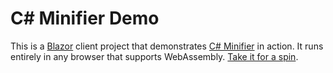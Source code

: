 # C# Minifier Demo

This is a [Blazor] client project that demonstrates [C# Minifier][csmin] in
action. It runs entirely in any browser that supports WebAssembly. [Take it
for a spin][demo].


[demo]: https://atifaziz.github.io/CSharpMinifierDemo/
[csmin]: https://github.com/atifaziz/CSharpMinifier
[Blazor]: http://blazor.net
